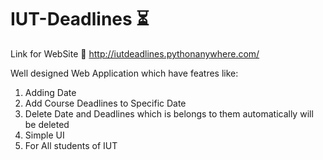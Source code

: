 # IUT-Deadlines ⏳
Link for WebSite 🔗 http://iutdeadlines.pythonanywhere.com/

Well designed Web Application which have featres like:
  1. Adding Date
  2. Add Course Deadlines to Specific Date 
  3. Delete Date and Deadlines which is belongs to them automatically will be deleted 
  4. Simple UI 
  5. For All students of IUT 
  
  
